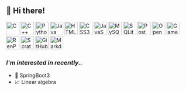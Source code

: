 ## 👋 Hi there!

<span width="36" style="background-color:white; border-radius:5px"><img src="https://github.com/user-attachments/assets/0825f80c-2e68-44c3-b7ab-81934f6d8d3b" alt="C" width="36"></span>
<span width="36" style="background-color:white; border-radius:5px"><img src="https://github.com/user-attachments/assets/92394114-4c6b-4af5-9b2a-123002c6f8df" alt="C++"  width="36"></span>
<span width="36" style="background-color:white; border-radius:5px"><img src="https://github.com/user-attachments/assets/5f1ca1ca-0682-47cf-ad00-02122e57cbe4" alt="Python"  width="36"></span>
<span width="36" style="background-color:white; border-radius:5px"><img src="https://github.com/user-attachments/assets/b030eb14-7cf4-45e6-b653-ab56599ff5f0" alt="Java"  width="36"></span>
<span width="36" style="background-color:white; border-radius:5px"><img src="https://github.com/user-attachments/assets/ab514452-a844-410a-b143-2df2e7d35675" alt="HTML5"  width="36"></span>
<span width="36" style="background-color:white; border-radius:5px"><img src="https://github.com/user-attachments/assets/a92f366d-33f4-4b9f-b8a5-8023bd8fd839" alt="CSS3"  width="36"></span>
<span width="36" style="background-color:white; border-radius:5px"><img src="https://github.com/user-attachments/assets/3852a393-0340-4873-a26f-b20e442677db" alt="JavaScript"  width="36"></span>
<span width="36" style="background-color:white; border-radius:5px"><img src="https://github.com/user-attachments/assets/dede92df-1f56-4903-bb7a-a589f08691a1" alt="MySQL"  width="36"></span>
<span width="36" style="background-color:white; border-radius:5px"><img src="https://github.com/user-attachments/assets/9779002b-7e3a-414c-b8e6-b0b10b134827" alt="SQLite"  width="36"></span>
<span width="36" style="background-color:white; border-radius:5px"><img src="https://github.com/user-attachments/assets/de1dc5c9-743d-4512-9b3a-cb0c27132763" alt="Postman"  width="36"></span>
<span width="36" style="background-color:white; border-radius:5px"><img src="https://github.com/user-attachments/assets/76f524f7-bed5-48b9-9481-cca066dd3e04" alt="OpenCV"  width="36"></span>
<span width="36" style="background-color:white; border-radius:5px"><img src="https://github.com/user-attachments/assets/a31e0a24-2b7c-4e16-884b-f23ac5afcd7d" alt="GameMaker"  width="36"></span>
<span width="36" style="background-color:white; border-radius:5px"><img src="https://github.com/user-attachments/assets/71d9bac2-576f-4d25-8b79-63c62b07b59f" alt="RenPy"  width="36"></span>
<span width="36" style="background-color:white; border-radius:5px"><img src="https://github.com/user-attachments/assets/65f51e01-ce85-450d-8d55-a15d8e8f1060" alt="Scratch"  width="36"></span>
<span width="36" style="background-color:white; border-radius:5px"><img src="https://github.com/user-attachments/assets/b5138537-9007-4ca6-9d68-76e226b30452" alt="GitHub"  width="36"></span>
<span width="36" style="background-color:white; border-radius:5px"><img src="https://github.com/user-attachments/assets/6e6b9718-3a86-4f41-a1e6-052f52574a7a" alt="Markdown"  width="36"></span>

### *I'm interested in recently..*
- 🍃 SpringBoot3
- 📈 Linear algebra

